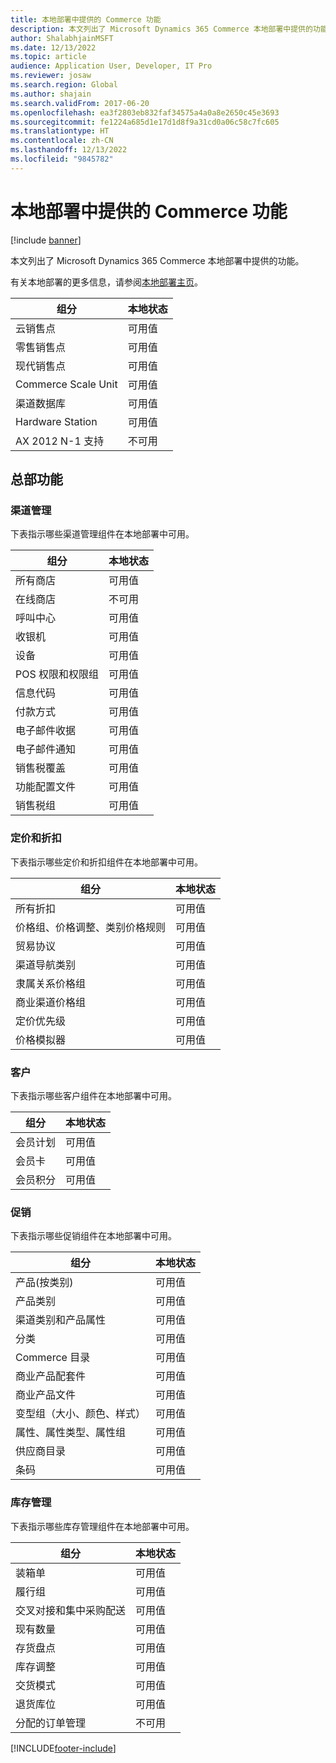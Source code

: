 ```yaml
---
title: 本地部署中提供的 Commerce 功能
description: 本文列出了 Microsoft Dynamics 365 Commerce 本地部署中提供的功能。
author: ShalabhjainMSFT
ms.date: 12/13/2022
ms.topic: article
audience: Application User, Developer, IT Pro
ms.reviewer: josaw
ms.search.region: Global
ms.author: shajain
ms.search.validFrom: 2017-06-20
ms.openlocfilehash: ea3f2803eb832faf34575a4a0a8e2650c45e3693
ms.sourcegitcommit: fe1224a685d1e17d1d8f9a31cd0a06c58c7fc605
ms.translationtype: HT
ms.contentlocale: zh-CN
ms.lasthandoff: 12/13/2022
ms.locfileid: "9845782"
---
```

# <a name="commerce-capabilities-that-are-available-in-on-premises-deployments"></a>本地部署中提供的 Commerce 功能

[!include [banner](includes/banner.md)]

本文列出了 Microsoft Dynamics 365 Commerce 本地部署中提供的功能。

有关本地部署的更多信息，请参阅[本地部署主页](../fin-ops-core/dev-itpro/deployment/on-premises-deployment-landing-page.md)。

| 组分            | 本地状态 |
| -------------------- | ------------------ |
| 云销售点  | 可用值          |
| 零售销售点 | 可用值          |
| 现代销售点 | 可用值          |
| Commerce Scale Unit  | 可用值          |
| 渠道数据库     | 可用值          |
| Hardware Station     | 可用值          |
| AX 2012 N-1 支持  | 不可用      |

## <a name="head-office-capability"></a>总部功能

### <a name="channel-management"></a>渠道管理

下表指示哪些渠道管理组件在本地部署中可用。

| 组分                             | 本地状态 |
|---------------------------------------|--------------------|
| 所有商店                            | 可用值          |
| 在线商店                         | 不可用      |
| 呼叫中心                           | 可用值          |
| 收银机                             | 可用值          |
| 设备                               | 可用值          |
| POS 权限和权限组 | 可用值          |
| 信息代码                            | 可用值          |
| 付款方式                       | 可用值          |
| 电子邮件收据                        | 可用值          |
| 电子邮件通知                   | 可用值          |
| 销售税覆盖                   | 可用值          |
| 功能配置文件                | 可用值          |
| 销售税组                      | 可用值          |

### <a name="pricing-and-discounts"></a>定价和折扣

下表指示哪些定价和折扣组件在本地部署中可用。

| 组分                                             | 本地状态 |
|-------------------------------------------------------|--------------------|
| 所有折扣                                         | 可用值          |
| 价格组、价格调整、类别价格规则 | 可用值          |
| 贸易协议                                      | 可用值          |
| 渠道导航类别                           | 可用值          |
| 隶属关系价格组                              | 可用值          |
| 商业渠道价格组                         | 可用值          |
| 定价优先级                                    | 可用值          |
| 价格模拟器                                       | 可用值          |

### <a name="customer"></a>客户

下表指示哪些客户组件在本地部署中可用。

| 组分       | 本地状态 |
|-----------------|--------------------|
| 会员计划 | 可用值          |
| 会员卡   | 可用值          |
| 会员积分  | 可用值          |

### <a name="merchandising"></a>促销

下表指示哪些促销组件在本地部署中可用。

| 组分                                   | 本地状态 |
|---------------------------------------------|--------------------|
| 产品(按类别)                        | 可用值          |
| 产品类别                          | 可用值          |
| 渠道类别和产品属性   | 可用值          |
| 分类                                 | 可用值          |
| Commerce 目录                           | 可用值          |
| 商业产品配套件                       | 可用值          |
| 商业产品文件                      | 可用值          |
| 变型组（大小、颜色、样式）         | 可用值          |
| 属性、属性类型、属性组 | 可用值          |
| 供应商目录                             | 可用值          |
| 条码                                   | 可用值          |

### <a name="inventory-management"></a>库存管理

下表指示哪些库存管理组件在本地部署中可用。

| 组分                      | 本地状态 |
|--------------------------------|--------------------|
| 装箱单                   | 可用值          |
| 履行组              | 可用值          |
| 交叉对接和集中采购配送 | 可用值          |
| 现有数量                    | 可用值          |
| 存货盘点                   | 可用值          |
| 库存调整           | 可用值          |
| 交货模式             | 可用值          |
| 退货库位               | 可用值          |
| 分配的订单管理   | 不可用      |


[!INCLUDE[footer-include](../includes/footer-banner.md)]
